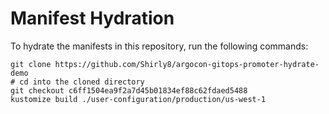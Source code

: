# Manifest Hydration

To hydrate the manifests in this repository, run the following commands:

```shell
git clone https://github.com/Shirly8/argocon-gitops-promoter-hydrate-demo
# cd into the cloned directory
git checkout c6ff1504ea9f2a7d45b01834ef88c62fdaed5488
kustomize build ./user-configuration/production/us-west-1
```
